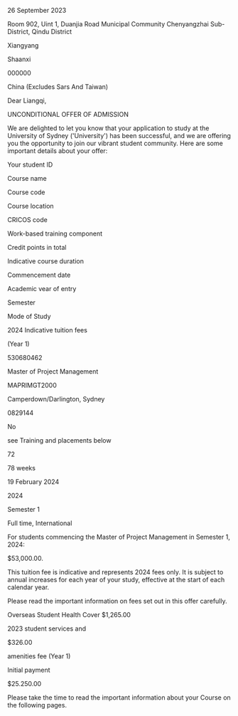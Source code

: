 26 September 2023

Room 902, Uint 1, Duanjia Road Municipal Community Chenyangzhai Sub-District, Qindu District

Xiangyang

Shaanxi

000000

China (Excludes Sars And Taiwan)

Dear Liangqi,

UNCONDITIONAL OFFER OF ADMISSION

We are delighted to let you know that your application to study at the University of Sydney ('University') has been successful, and we are offering you the opportunity to join our vibrant student community. Here are some important details about your offer:

Your student ID

Course name

Course code

Course location

CRICOS code

Work-based training component

Credit points in total

Indicative course duration

Commencement date

Academic vear of entry

Semester

Mode of Study

2024 Indicative tuition fees

(Year 1)

530680462

Master of Project Management

MAPRIMGT2000

Camperdown/Darlington, Sydney

0829144

No

see Training and placements below

72

78 weeks

19 February 2024

2024

Semester 1

Full time, International

For students commencing the Master of Project Management in Semester 1, 2024:

$53,000.00.

This tuition fee is indicative and represents 2024 fees only. It is subject to annual increases for each year of your study, effective at the start of each calendar year.

Please read the important information on fees set out in this offer carefully.

Overseas Student Health Cover $1,265.00

2023 student services and

$326.00

amenities fee (Year 1)

Initial payment

$25.250.00

Please take the time to read the important information about your Course on the following pages.